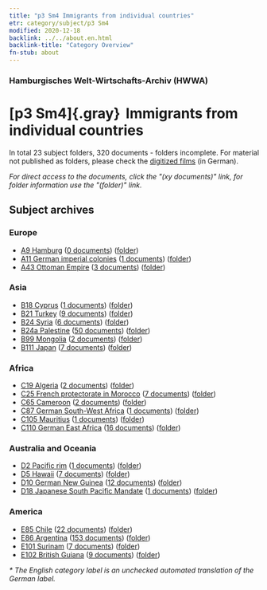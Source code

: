 ```yaml
---
title: "p3 Sm4 Immigrants from individual countries"
etr: category/subject/p3 Sm4
modified: 2020-12-18
backlink: ../../about.en.html
backlink-title: "Category Overview"
fn-stub: about
---
```


### Hamburgisches Welt-Wirtschafts-Archiv (HWWA)
# [p3 Sm4]{.gray}&#8201; Immigrants from individual countries&#160; 





In total 23 subject folders, 320 documents - folders incomplete.
For material not published as folders, please check the [digitized films](/film/h1_sh) (in German).

_For direct access to the documents, click the "(xy documents)" link, for folder information use the "(folder)" link._

## Subject archives



### Europe

- [A9 Hamburg](../../../geo/about.en.html#A9) (<a href="https://dfg-viewer.de/show/?tx_dlf[id]=https://pm20.zbw.eu/mets/sh/1409xx/140905/1822xx/182222/public.mets.en.xml" target="_blank">0 documents</a>) ([folder](http://purl.org/pressemappe20/folder/sh/140905,182222))
- [A11 German imperial colonies](../../../geo/about.en.html#A11) (<a href="https://dfg-viewer.de/show/?tx_dlf[id]=https://pm20.zbw.eu/mets/sh/1409xx/140960/1822xx/182222/public.mets.en.xml" target="_blank">1 documents</a>) ([folder](http://purl.org/pressemappe20/folder/sh/140960,182222))
- [A43 Ottoman Empire](../../../geo/about.en.html#A43) (<a href="https://dfg-viewer.de/show/?tx_dlf[id]=https://pm20.zbw.eu/mets/sh/1410xx/141034/1822xx/182222/public.mets.en.xml" target="_blank">3 documents</a>) ([folder](http://purl.org/pressemappe20/folder/sh/141034,182222))

### Asia

- [B18 Cyprus](../../../geo/about.en.html#B18) (<a href="https://dfg-viewer.de/show/?tx_dlf[id]=https://pm20.zbw.eu/mets/sh/1410xx/141079/1822xx/182222/public.mets.en.xml" target="_blank">1 documents</a>) ([folder](http://purl.org/pressemappe20/folder/sh/141079,182222))
- [B21 Turkey](../../../geo/about.en.html#B21) (<a href="https://dfg-viewer.de/show/?tx_dlf[id]=https://pm20.zbw.eu/mets/sh/1411xx/141111/1822xx/182222/public.mets.en.xml" target="_blank">9 documents</a>) ([folder](http://purl.org/pressemappe20/folder/sh/141111,182222))
- [B24 Syria](../../../geo/about.en.html#B24) (<a href="https://dfg-viewer.de/show/?tx_dlf[id]=https://pm20.zbw.eu/mets/sh/1411xx/141114/1822xx/182222/public.mets.en.xml" target="_blank">6 documents</a>) ([folder](http://purl.org/pressemappe20/folder/sh/141114,182222))
- [B24a Palestine](../../../geo/about.en.html#B24a) (<a href="https://dfg-viewer.de/show/?tx_dlf[id]=https://pm20.zbw.eu/mets/sh/1411xx/141115/1822xx/182222/public.mets.en.xml" target="_blank">50 documents</a>) ([folder](http://purl.org/pressemappe20/folder/sh/141115,182222))
- [B99 Mongolia](../../../geo/about.en.html#B99) (<a href="https://dfg-viewer.de/show/?tx_dlf[id]=https://pm20.zbw.eu/mets/sh/1412xx/141261/1822xx/182222/public.mets.en.xml" target="_blank">2 documents</a>) ([folder](http://purl.org/pressemappe20/folder/sh/141261,182222))
- [B111 Japan](../../../geo/about.en.html#B111) (<a href="https://dfg-viewer.de/show/?tx_dlf[id]=https://pm20.zbw.eu/mets/sh/1412xx/141272/1822xx/182222/public.mets.en.xml" target="_blank">7 documents</a>) ([folder](http://purl.org/pressemappe20/folder/sh/141272,182222))

### Africa

- [C19 Algeria](../../../geo/about.en.html#C19) (<a href="https://dfg-viewer.de/show/?tx_dlf[id]=https://pm20.zbw.eu/mets/sh/1413xx/141354/1822xx/182222/public.mets.en.xml" target="_blank">2 documents</a>) ([folder](http://purl.org/pressemappe20/folder/sh/141354,182222))
- [C25 French protectorate in Morocco](../../../geo/about.en.html#C25) (<a href="https://dfg-viewer.de/show/?tx_dlf[id]=https://pm20.zbw.eu/mets/sh/1413xx/141358/1822xx/182222/public.mets.en.xml" target="_blank">7 documents</a>) ([folder](http://purl.org/pressemappe20/folder/sh/141358,182222))
- [C65 Cameroon](../../../geo/about.en.html#C65) (<a href="https://dfg-viewer.de/show/?tx_dlf[id]=https://pm20.zbw.eu/mets/sh/1414xx/141410/1822xx/182222/public.mets.en.xml" target="_blank">2 documents</a>) ([folder](http://purl.org/pressemappe20/folder/sh/141410,182222))
- [C87 German South-West Africa](../../../geo/about.en.html#C87) (<a href="https://dfg-viewer.de/show/?tx_dlf[id]=https://pm20.zbw.eu/mets/sh/1414xx/141450/1822xx/182222/public.mets.en.xml" target="_blank">1 documents</a>) ([folder](http://purl.org/pressemappe20/folder/sh/141450,182222))
- [C105 Mauritius](../../../geo/about.en.html#C105) (<a href="https://dfg-viewer.de/show/?tx_dlf[id]=https://pm20.zbw.eu/mets/sh/1414xx/141469/1822xx/182222/public.mets.en.xml" target="_blank">1 documents</a>) ([folder](http://purl.org/pressemappe20/folder/sh/141469,182222))
- [C110 German East Africa](../../../geo/about.en.html#C110) (<a href="https://dfg-viewer.de/show/?tx_dlf[id]=https://pm20.zbw.eu/mets/sh/1414xx/141471/1822xx/182222/public.mets.en.xml" target="_blank">16 documents</a>) ([folder](http://purl.org/pressemappe20/folder/sh/141471,182222))

### Australia and Oceania

- [D2 Pacific rim](../../../geo/about.en.html#D2) (<a href="https://dfg-viewer.de/show/?tx_dlf[id]=https://pm20.zbw.eu/mets/sh/1415xx/141593/1822xx/182222/public.mets.en.xml" target="_blank">1 documents</a>) ([folder](http://purl.org/pressemappe20/folder/sh/141593,182222))
- [D5 Hawaii](../../../geo/about.en.html#D5) (<a href="https://dfg-viewer.de/show/?tx_dlf[id]=https://pm20.zbw.eu/mets/sh/1415xx/141595/1822xx/182222/public.mets.en.xml" target="_blank">7 documents</a>) ([folder](http://purl.org/pressemappe20/folder/sh/141595,182222))
- [D10 German New Guinea](../../../geo/about.en.html#D10) (<a href="https://dfg-viewer.de/show/?tx_dlf[id]=https://pm20.zbw.eu/mets/sh/1416xx/141601/1822xx/182222/public.mets.en.xml" target="_blank">12 documents</a>) ([folder](http://purl.org/pressemappe20/folder/sh/141601,182222))
- [D18 Japanese South Pacific Mandate](../../../geo/about.en.html#D18) (<a href="https://dfg-viewer.de/show/?tx_dlf[id]=https://pm20.zbw.eu/mets/sh/1416xx/141618/1822xx/182222/public.mets.en.xml" target="_blank">1 documents</a>) ([folder](http://purl.org/pressemappe20/folder/sh/141618,182222))

### America

- [E85 Chile](../../../geo/about.en.html#E85) (<a href="https://dfg-viewer.de/show/?tx_dlf[id]=https://pm20.zbw.eu/mets/sh/1416xx/141691/1822xx/182222/public.mets.en.xml" target="_blank">22 documents</a>) ([folder](http://purl.org/pressemappe20/folder/sh/141691,182222))
- [E86 Argentina](../../../geo/about.en.html#E86) (<a href="https://dfg-viewer.de/show/?tx_dlf[id]=https://pm20.zbw.eu/mets/sh/1416xx/141692/1822xx/182222/public.mets.en.xml" target="_blank">153 documents</a>) ([folder](http://purl.org/pressemappe20/folder/sh/141692,182222))
- [E101 Surinam](../../../geo/about.en.html#E101) (<a href="https://dfg-viewer.de/show/?tx_dlf[id]=https://pm20.zbw.eu/mets/sh/1416xx/141699/1822xx/182222/public.mets.en.xml" target="_blank">7 documents</a>) ([folder](http://purl.org/pressemappe20/folder/sh/141699,182222))
- [E102 British Guiana](../../../geo/about.en.html#E102) (<a href="https://dfg-viewer.de/show/?tx_dlf[id]=https://pm20.zbw.eu/mets/sh/1417xx/141700/1822xx/182222/public.mets.en.xml" target="_blank">9 documents</a>) ([folder](http://purl.org/pressemappe20/folder/sh/141700,182222))


_* The English category label is an unchecked automated translation of the German label._

